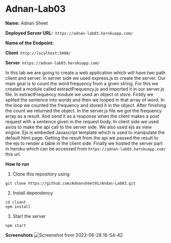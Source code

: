 # Adnan-Lab03   
**Name:** Adnan Sheet

**Deployed Server URL:**` https://adnan-lab03.herokuapp.com/`

**Name of the Endpoint:**

**Client**` http://localhost:5000/`

**Server**` https://adnan-lab03.herokuapp.com/` 


In this lab we are going to create a web application which will have two path client and server. In server side we used express.js to create the server. Our main goal is to count the word frequency from a given string. For this we created a module called extractFrequency.js and imported it in our server.js file. In extractFrequency module we used an object ot store. Firstly we splited the sentence into words and then we looped in that array of word. In the loop we counted the frequency and stored it in the object. After finishing the count we returned the object. In the server.js file we got the frequency array as a result. And send it as a response when the client makes a post request with a sentence given in the request body. In client side we used axios to make the api call to the server side. We also used ejs as view engine. Ejs is embeded Javascript template which is used to manipulate the default html page. Getting the result from the api we passed the result to the ejs to render a table in the client side. Finally we hosted the server part in heroku which can be accessed from  `https://adnan-lab03.herokuapp.com/` this url.


**How to run**
1. Clone this repository using 
```
git clone https://github.com/Adnansheet91/Andan-Lab03.git 
```
2. Install dependency
```
cd client
npm install
```
3. Start the server
```
npm start
```

**Screenshots**
![Screenshot from 2022-06-28 16-54-42](https://user-images.githubusercontent.com/46931638/176165069-6ce67224-9611-4804-9026-fbebfc7cf124.png)


